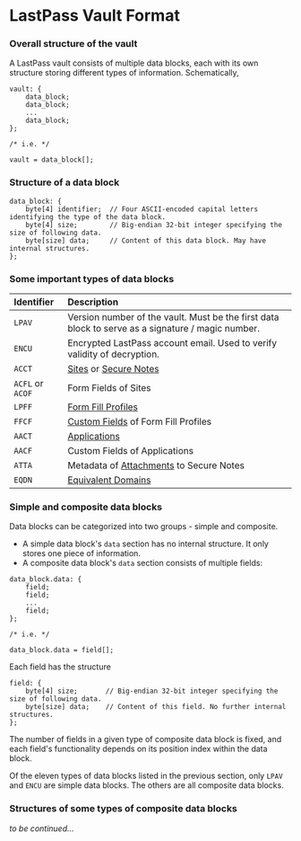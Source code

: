 # LastPass Vault Format

### Overall structure of the vault

A LastPass vault consists of multiple data blocks, each with its own structure storing different types of information.
Schematically,

```
vault: {
    data_block;
    data_block;
    ...
    data_block;
};

/* i.e. */

vault = data_block[];
```

### Structure of a data block

```
data_block: {
    byte[4] identifier;  // Four ASCII-encoded capital letters identifying the type of the data block.
    byte[4] size;        // Big-endian 32-bit integer specifying the size of following data.
    byte[size] data;     // Content of this data block. May have internal structures.
};
```

### Some important types of data blocks

Identifier | Description
:--------- | :----------
`LPAV` | Version number of the vault. Must be the first data block to serve as a signature / magic number.
`ENCU` | Encrypted LastPass account email. Used to verify validity of decryption.
`ACCT` | [Sites](https://helpdesk.lastpass.com/adding-a-site/) or [Secure Notes](https://helpdesk.lastpass.com/secure-notes/)
`ACFL` or `ACOF`| Form Fields of Sites
`LPFF` | [Form Fill Profiles](https://helpdesk.lastpass.com/fill-form-basics/)
`FFCF` | [Custom Fields](https://helpdesk.lastpass.com/fill-form-basics/#h3) of Form Fill Profiles
`AACT` | [Applications](https://helpdesk.lastpass.com/lastpass-for-applications/)
`AACF` | Custom Fields of Applications
`ATTA` | Metadata of [Attachments](https://helpdesk.lastpass.com/secure-notes/#h6) to Secure Notes
`EQDN` | [Equivalent Domains](https://helpdesk.lastpass.com/account-settings/#h7)

### Simple and composite data blocks

Data blocks can be categorized into two groups - simple and composite.

* A simple data block's `data` section has no internal structure. It only stores one piece of information.
* A composite data block's `data` section consists of multiple fields:
```
data_block.data: {
    field;
    field;
    ...
    field;
};

/* i.e. */

data_block.data = field[];
```
Each field has the structure
```
field: {
    byte[4] size;       // Big-endian 32-bit integer specifying the size of following data.
    byte[size] data;    // Content of this field. No further internal structures.
};
```

The number of fields in a given type of composite data block is fixed, and each field's functionality depends on its position index within the data block.

Of the eleven types of data blocks listed in the previous section, only `LPAV` and `ENCU` are simple data blocks.
The others are all composite data blocks.


### Structures of some types of composite data blocks

*to be continued...*
